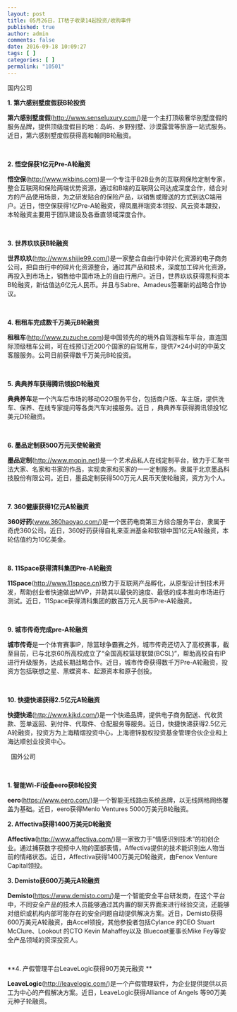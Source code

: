 ```yaml
---
layout: post
title: 05月26日，IT桔子收录14起投资/收购事件
published: true
author: admin
comments: false
date: 2016-09-18 10:09:27
tags: [ ]
categories: [ ]
permalink: "10501"
---
```

 国内公司   &nbsp; 

**1. 第六感别墅度假获B轮投资**

**第六感别墅度假**(http://www.senseluxury.com/)是一个主打顶级奢华别墅度假的服务品牌，提供顶级度假目的地：岛屿、乡野别墅、沙漠露营等旅游一站式服务。近日，第六感别墅度假获得高和翰同B轮融资。

&nbsp;

**2. 悟空保获1亿元Pre-A轮融资**

**悟空保**(http://www.wkbins.com)是一个专注于B2B业务的互联网保险定制专家，整合互联网和保险两端优势资源，通过和B端的互联网公司达成深度合作，结合对方的产品使用场景，为之研发贴合的保险产品，以销售或赠送的方式到达C端用户。近日，悟空保获得1亿Pre-A轮融资，得凤凰祥瑞资本领投、风云资本跟投，本轮融资主要用于团队建设及各垂直领域深度合作。

&nbsp;

**3. 世界玖玖获B轮融资**

**世界玖玖**(http://www.shijie99.com/)是一家整合自由行中碎片化资源的电子商务公司，把自由行中的碎片化资源整合，通过其产品和技术，深度加工碎片化资源，再投入到市场上，销售给中国市场上的自由行用户。近日，世界玖玖获得思科资本B轮融资，新估值达6亿元人民币。并且与Sabre、Amadeus签署新的战略合作协议。

&nbsp;

**4. 租租车完成数千万美元B轮融资**

**租租车**(http://www.zuzuche.com)是中国领先的的境外自驾游租车平台，直连国际顶级租车公司，可在线预订近200个国家的自驾用车，提供7&#215;24小时的中英文客服服务。公司日前获得数千万美元B轮投资。

&nbsp;

**5. 典典养车获得腾讯领投D轮融资**

**典典养车**是一个汽车后市场的移动O2O服务平台，包括商户版、车主版，提供洗车、保养、在线专家提问等各类汽车对接服务。近日 ，典典养车获得腾讯领投1亿美元D轮融资。

&nbsp;

**6. 墨品定制获500万元天使轮融资**

**墨品定制**(http://www.mopin.net)是一个艺术品私人在线定制平台，致力于汇聚书法大家、名家和书家的作品，实现卖家和买家的一一定制服务。隶属于北京墨品科技股份有限公司。近日，墨品定制获得500万元人民币天使轮融资，资方为个人。

&nbsp;

**7. 360健康获得1亿元A轮融资**

**360好药**(www.360haoyao.com/)是一个医药电商第三方综合服务平台，隶属于奇虎360公司。近日，360好药获得自礼来亚洲基金和软银中国1亿元A轮融资，本轮估值约为10亿美金。

&nbsp;

**8. 11Space获得清科集团Pre-A轮融资**

**11Space**(http://www.11space.cn)致力于互联网产品孵化，从原型设计到技术开发，帮助创业者快速做出MVP，并助其以最快的速度、最低的成本推向市场进行测试。近日，11Space获得清科集团的数百万元人民币Pre-A轮融资。

&nbsp;

**9. 城市传奇完成pre-A轮融资**

**城市传奇**是一个体育赛事IP，除篮球争霸赛之外，城市传奇还切入了高校赛事，截至目前，已与北京60所高校成立了“全国高校篮球联盟(BCSL)”，帮助高校自有IP进行升级服务，达成长期战略合作。近日，城市传奇获得数千万Pre-A轮融资，投资方包括联想之星、黑蝶资本、起源资本和原子创投。

&nbsp;

**10. 快捷快递获得2.5亿元A轮融资**

**快捷快递**(http://www.kjkd.com/)是一个快递品牌，提供电子商务配送、代收货款、签单返回、到付件、代取件、仓配服务等服务。近日，快捷快递获得2.5亿元A轮融资，投资方为上海精熠投资中心，上海德锌股权投资基金管理合伙企业和上海达顺创业投资中心。

&nbsp; 国外公司 

&nbsp;  

**1. 智能Wi-Fi设备eero获B轮投资** 
  
**eero**(https://www.eero.com/)是一个智能无线路由系统品牌，以无线网格网络覆盖为基础。近日，eero获得Menlo Ventures 5000万美元B轮融资。 

**2. Affectiva获得1400万美元D轮融资** 
  
**Affectiva**(http://www.affectiva.com/)是一家致力于“情感识别技术”的初创企业。通过捕获数字视频中人物的面部表情，Affectiva提供的技术能识别出人物当前的情绪状态。近日，Affectiva获得1400万美元D轮融资，由Fenox Venture Capital领投。

**3. Demisto获600万美元A轮融资** 
  
**Demisto**(https://www.demisto.com/)是一个智能安全平台研发商，在这个平台中，不同安全产品的技术人员能够通过其内置的聊天界面来进行经验交流，还能够对组织或机构内部可能存在的安全问题自动提供解决方案。近日，Demisto获得600万美元A轮融资，由Accel领投，其他参投者包括Cylance 的CEO Stuart McClure、Lookout 的CTO Kevin Mahaffey以及 Bluecoat董事长Mike Fey等安全产品领域的资深投资人。

&nbsp;

**4. 产假管理平台LeaveLogic获得90万美元融资 **
  
**LeaveLogic**(http://leavelogic.com/)是一个产假管理软件，为企业提供提供以员工为中心的产假解决方案。近日，LeaveLogic获得Alliance of Angels 等90万美元种子轮融资。 